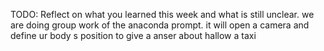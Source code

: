 TODO: Reflect on what you learned this week and what is still unclear.
we are doing group work of the anaconda prompt.
it will open a camera and define ur body s position to give a anser about hallow a taxi